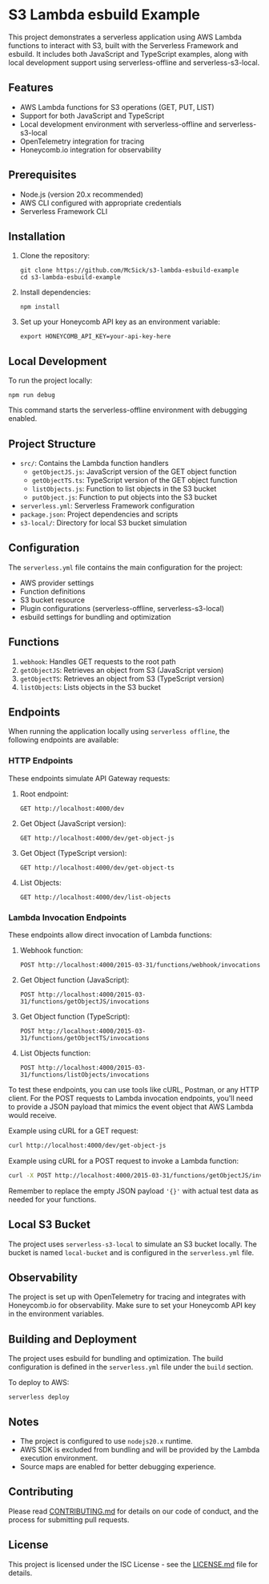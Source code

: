 # S3 Lambda esbuild Example

This project demonstrates a serverless application using AWS Lambda functions to interact with S3, built with the Serverless Framework and esbuild. It includes both JavaScript and TypeScript examples, along with local development support using serverless-offline and serverless-s3-local.

## Features

- AWS Lambda functions for S3 operations (GET, PUT, LIST)
- Support for both JavaScript and TypeScript
- Local development environment with serverless-offline and serverless-s3-local
- OpenTelemetry integration for tracing
- Honeycomb.io integration for observability

## Prerequisites

- Node.js (version 20.x recommended)
- AWS CLI configured with appropriate credentials
- Serverless Framework CLI

## Installation

1. Clone the repository:
   ```
   git clone https://github.com/McSick/s3-lambda-esbuild-example
   cd s3-lambda-esbuild-example
   ```

2. Install dependencies:
   ```
   npm install
   ```

3. Set up your Honeycomb API key as an environment variable:
   ```
   export HONEYCOMB_API_KEY=your-api-key-here
   ```

## Local Development

To run the project locally:

```
npm run debug
```

This command starts the serverless-offline environment with debugging enabled.

## Project Structure

- `src/`: Contains the Lambda function handlers
  - `getObjectJS.js`: JavaScript version of the GET object function
  - `getObjectTS.ts`: TypeScript version of the GET object function
  - `listObjects.js`: Function to list objects in the S3 bucket
  - `putObject.js`: Function to put objects into the S3 bucket
- `serverless.yml`: Serverless Framework configuration
- `package.json`: Project dependencies and scripts
- `s3-local/`: Directory for local S3 bucket simulation

## Configuration

The `serverless.yml` file contains the main configuration for the project:

- AWS provider settings
- Function definitions
- S3 bucket resource
- Plugin configurations (serverless-offline, serverless-s3-local)
- esbuild settings for bundling and optimization

## Functions

1. `webhook`: Handles GET requests to the root path
2. `getObjectJS`: Retrieves an object from S3 (JavaScript version)
3. `getObjectTS`: Retrieves an object from S3 (TypeScript version)
4. `listObjects`: Lists objects in the S3 bucket

## Endpoints

When running the application locally using `serverless offline`, the following endpoints are available:

### HTTP Endpoints

These endpoints simulate API Gateway requests:

1. Root endpoint:
   ```
   GET http://localhost:4000/dev
   ```

2. Get Object (JavaScript version):
   ```
   GET http://localhost:4000/dev/get-object-js
   ```

3. Get Object (TypeScript version):
   ```
   GET http://localhost:4000/dev/get-object-ts
   ```

4. List Objects:
   ```
   GET http://localhost:4000/dev/list-objects
   ```

### Lambda Invocation Endpoints

These endpoints allow direct invocation of Lambda functions:

1. Webhook function:
   ```
   POST http://localhost:4000/2015-03-31/functions/webhook/invocations
   ```

2. Get Object function (JavaScript):
   ```
   POST http://localhost:4000/2015-03-31/functions/getObjectJS/invocations
   ```

3. Get Object function (TypeScript):
   ```
   POST http://localhost:4000/2015-03-31/functions/getObjectTS/invocations
   ```

4. List Objects function:
   ```
   POST http://localhost:4000/2015-03-31/functions/listObjects/invocations
   ```

To test these endpoints, you can use tools like cURL, Postman, or any HTTP client. For the POST requests to Lambda invocation endpoints, you'll need to provide a JSON payload that mimics the event object that AWS Lambda would receive.

Example using cURL for a GET request:
```bash
curl http://localhost:4000/dev/get-object-js
```

Example using cURL for a POST request to invoke a Lambda function:
```bash
curl -X POST http://localhost:4000/2015-03-31/functions/getObjectJS/invocations -d '{}'
```

Remember to replace the empty JSON payload `'{}'` with actual test data as needed for your functions.

## Local S3 Bucket

The project uses `serverless-s3-local` to simulate an S3 bucket locally. The bucket is named `local-bucket` and is configured in the `serverless.yml` file.

## Observability

The project is set up with OpenTelemetry for tracing and integrates with Honeycomb.io for observability. Make sure to set your Honeycomb API key in the environment variables.

## Building and Deployment

The project uses esbuild for bundling and optimization. The build configuration is defined in the `serverless.yml` file under the `build` section.

To deploy to AWS:

```
serverless deploy
```


## Notes

- The project is configured to use `nodejs20.x` runtime.
- AWS SDK is excluded from bundling and will be provided by the Lambda execution environment.
- Source maps are enabled for better debugging experience.

## Contributing

Please read [CONTRIBUTING.md](CONTRIBUTING.md) for details on our code of conduct, and the process for submitting pull requests.

## License

This project is licensed under the ISC License - see the [LICENSE.md](LICENSE.md) file for details.
